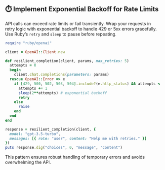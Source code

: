 ## ⏱️ Implement Exponential Backoff for Rate Limits

API calls can exceed rate limits or fail transiently. Wrap your requests in retry logic with exponential backoff to handle 429 or 5xx errors gracefully. Use Ruby’s `retry` and `sleep` to pause before repeating.

```ruby
require "ruby/openai"

client = OpenAI::Client.new

def resilient_completion(client, params, max_retries: 5)
  attempts = 0
  begin
    client.chat.completions(parameters: params)
  rescue OpenAI::Error => e
    if [429, 500, 502, 503, 504].include?(e.http_status) && attempts < max_retries
      attempts += 1
      sleep(2**attempts) # exponential backoff
      retry
    else
      raise
    end
  end
end

response = resilient_completion(client, {
  model: "gpt-3.5-turbo",
  messages: [{ role: "user", content: "Help me with retries." }]
})
puts response.dig("choices", 0, "message", "content")
```

This pattern ensures robust handling of temporary errors and avoids overwhelming the API.